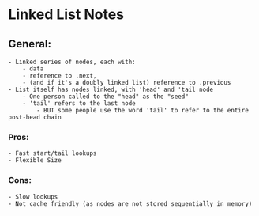 # Linked List Notes

## General:
    - Linked series of nodes, each with:
        - data
        - reference to .next,
        - (and if it's a doubly linked list) reference to .previous
    - List itself has nodes linked, with 'head' and 'tail node
        - One person called to the "head" as the "seed"
        - 'tail' refers to the last node
            - BUT some people use the word 'tail' to refer to the entire post-head chain

### Pros:
    - Fast start/tail lookups
    - Flexible Size
### Cons:
    - Slow lookups
    - Not cache friendly (as nodes are not stored sequentially in memory)
